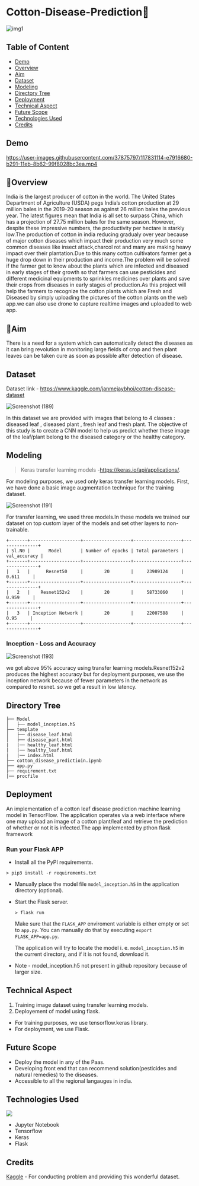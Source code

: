 
# Cotton-Disease-Prediction🌿
![img1](https://user-images.githubusercontent.com/37875797/117844621-75bf1a00-b29d-11eb-9c7a-47ef88e9f50a.jpg)

## Table of Content
  * [Demo](#demo)
  * [Overview](#overview)
  * [Aim](#aim)
  * [Dataset](#dataset)
  * [Modeling](#modeling)
  * [Directory Tree](#directory-tree)
  * [Deployment](#deployment)
  * [Technical Aspect](#technical-aspect)
  * [Future Scope](#future-scope)
  * [Technologies Used](#technologies-used)
  * [Credits](#credits)

## Demo
https://user-images.githubusercontent.com/37875797/117831114-e7916680-b291-11eb-8b62-99f8028bc3ea.mp4

## 📌Overview

India is the largest producer of cotton in the world. The United States Department of Agriculture (USDA) pegs India’s cotton production at 29 million bales in the 2019-20 season as against 26 million bales the previous year. The latest figures mean that India is all set to surpass China, which has a projection of 27.75 million bales for the same season. However, despite these impressive numbers, the productivity per hectare is starkly low.The production of cotton in india reducing gradualy over year because of major cotton diseases which impact their production very much some common diseases like insect attack,charcol rot and many are making heavy impact over their plantation.Due to this many cotton cultivators farmer get a huge drop down in their production and income.The problem will be solved if the farmer get to know about the plants which are infected and diseased in early stages of their growth so that farmers can use pesticides and different medicinal equipments to sprinkles medicines over plants and save their crops from diseases in early stages of production.As this project will help the farmers to recognize the cotton plants which are Fresh and Diseased by simply uploading the pictures of the cotton plants on the web app.we can also use drone to capture realtime images and uploaded to web app.

## 🎯Aim
There is a need for a system which can automatically detect the diseases as it can bring revolution in monitoring large fields of crop and then plant leaves can be taken cure as soon as possible after detection of disease. 

## Dataset
Dataset link - https://www.kaggle.com/janmejaybhoi/cotton-disease-dataset

![Screenshot (189)](https://user-images.githubusercontent.com/37875797/117844104-0ba67500-b29d-11eb-8083-e6ae2b31b85c.png)

In this dataset we are provided with images that belong to 4 classes : diseased leaf , diseased plant , fresh leaf and fresh plant. The objective of this study is to create a CNN model to help us predict whether these image of the leaf/plant belong to the diseased category or the healthy category.

## Modeling
> Keras transfer learning models -https://keras.io/api/applications/.

For modeling purposes, we used only keras transfer learning models.
First, we have done a basic image augmentation technique for the training dataset.

![Screenshot (191)](https://user-images.githubusercontent.com/37875797/117935983-f1fb4100-b321-11eb-9d56-4829e7f28564.png)

For transfer learning, we used three models.In these models we trained our dataset on top custom layer of the models and set other layers to non-trainable.
```
+-------+-------------------+------------------+------------------+---------------+
| Sl.N0 |       Model       | Number of epochs | Total parameters |  val_accuracy |
+-------+-------------------+------------------+------------------+---------------+
|   1   |      Resnet50     |        20        |     23989124     |     0.611     |
+-------+-------------------+------------------+------------------+---------------+
|   2   |    Resnet152v2    |        20        |     58733060     |     0.959     |
+-------+-------------------+------------------+------------------+---------------+
|   3   | Inception Network |        20        |     22007588     |      0.95     |
+-------+-------------------+------------------+------------------+---------------+
```
### Inception - Loss and Accuracy #
![Screenshot (193)](https://user-images.githubusercontent.com/37875797/117940775-0a218f00-b327-11eb-9b30-bd90fb5a81ca.png)

we got above 95% accuracy using transfer learning models.Resnet152v2 produces the highest accuracy but for deployment purposes, we use the inception network because of fewer parameters in the network as compared to resnet. so we get a result in low latency.
## Directory Tree
```
├── Model
│   ├── model_inception.h5
├── template	
│   ├── disease_leaf.html
│   ├── disease_pant.html
|   |── healthy_leaf.html
|   |── healthy_leaf.html
|   |── index.html
├── cotton_disease_predictioin.ipynb
├── app.py	
├── requirement.txt
|── procfile
  ```

## Deployment
An implementation of a cotton leaf disease prediction machine learning model in TensorFlow. The application operates via a web interface where one may upload an image of a cotton plant/leaf and retrieve the prediction of whether or not it is infected.The app implemented by pthon flask framework

### Run your Flask APP #

   - Install all the PyPI requirements.
   ```
   > pip3 install -r requirements.txt
   ```
 - Manually place the model file `model_inception.h5` in the application directory (optional).
 - Start the Flask server.
   ```
   > flask run
   ```
   Make sure that the `FLASK_APP` enviroment variable is either empty or set to `app.py`. You can manually do that by executing `export FLASK_APP=app.py`.
   
   The application will try to locate the model i. e. `model_inception.h5` in the current directory, and if it is not found, download it.
* Note - model_inception.h5 not present in github repository because of larger size.

## Technical Aspect

1) Training image dataset using transfer learning models.
2) Deployement of model using flask.

* For training purposes, we use tensorflow.keras library.
* For deployment, we use Flask.

## Future Scope
* Deploy the model in any of the Paas.
* Developing front end that can recommend solution(pesticides and natural remedies) to the diseases.
* Accessible to all the regional langauges in india.

## Technologies Used
![](https://forthebadge.com/images/badges/made-with-python.svg)
* Jupyter Notebook
* Tensorflow
* Keras
* Flask

## Credits
[Kaggle](https://www.kaggle.com/janmejaybhoi/cotton-disease-dataset) - For conducting problem and providing this wonderful dataset.
